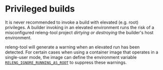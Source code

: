 # Privileged builds

It is never recommended to invoke a build with elevated (e.g. root) privileges.
A builder invoking in an elevated environment runs the risk of a misconfigured
releng-tool project *dirtying or destroying* the builder's host environment.

releng-tool will generate a warning when an elevated run has been detected.
For certain cases when using a container image that operates in a single-user
mode, the image can define the environment variable
[`RELENG_IGNORE_RUNNING_AS_ROOT`](env-releng-ignore-running-as-root) to
suppress these warnings.
